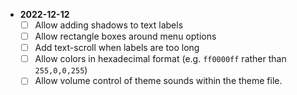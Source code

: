   * **2022-12-12**
    * [ ] Allow adding shadows to text labels
    * [ ] Allow rectangle boxes around menu options
    * [ ] Add text-scroll when labels are too long
    * [ ] Allow colors in hexadecimal format (e.g. ``ff0000ff`` rather than
      ``255,0,0,255``)
    * [ ] Allow volume control of theme sounds within the theme file.